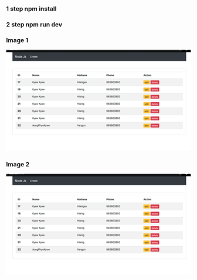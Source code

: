 ### 1 step  npm install

### 2 step npm run dev

### Image 1

<img src="https://github.com/AungPhyoKywe/Node-JS_Crud_Mysql/blob/master/Screen%20Shot%202020-02-17%20at%203.36.25%20PM.png">

### Image 2

<img src="https://github.com/AungPhyoKywe/Node-JS_Crud_Mysql/blob/master/Screen%20Shot%202020-02-17%20at%203.36.25%20PM.png">

